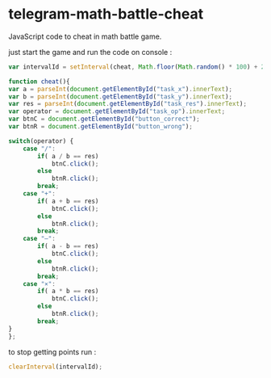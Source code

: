 # telegram-math-battle-cheat
JavaScript code to cheat in math battle game.

just start the game and run the code on console : 
```javascript
var intervalId = setInterval(cheat, Math.floor(Math.random() * 100) + 200);

function cheat(){
var a = parseInt(document.getElementById("task_x").innerText);
var b = parseInt(document.getElementById("task_y").innerText);
var res = parseInt(document.getElementById("task_res").innerText); 
var operator = document.getElementById("task_op").innerText;
var btnC = document.getElementById("button_correct");
var btnR = document.getElementById("button_wrong");

switch(operator) {
    case "/":
        if( a / b == res)
			btnC.click();
		else
			btnR.click();
        break;
    case "+":
        if( a + b == res)
			btnC.click();
		else
			btnR.click();
        break;
	case "–":
        if( a - b == res)
			btnC.click();
		else
			btnR.click();
        break;
	case "×":
        if( a * b == res)
			btnC.click();
		else
			btnR.click();
        break;
}
};
```


to stop getting points run :
```javascript
clearInterval(intervalId);
```

